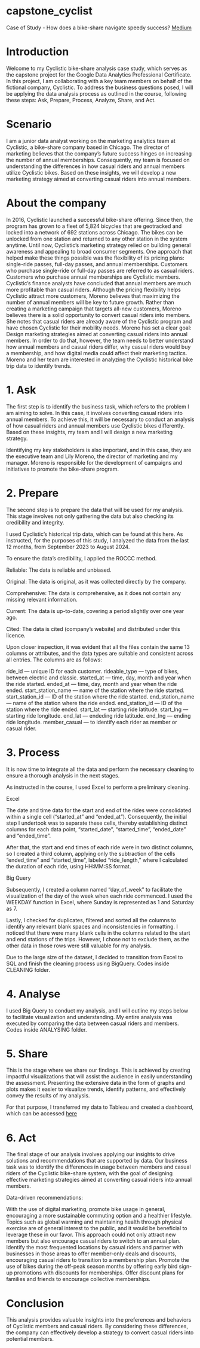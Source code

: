 # capstone_cyclist
Case of Study -  How does a bike-share navigate speedy success?
[Medium](https://medium.com/@camilapattaro/case-study-how-does-a-bike-share-navigate-speedy-success-561fe81e042a)

# Introduction
Welcome to my Cyclistic bike-share analysis case study, which serves as the capstone project for the Google Data Analytics Professional Certificate. In this project, I am collaborating with a key team members on behalf of the fictional company, Cyclistic. To address the business questions posed, I will be applying the data analysis process as outlined in the course, following these steps: Ask, Prepare, Process, Analyze, Share, and Act.

# Scenario
I am a junior data analyst working on the marketing analytics team at Cyclistic, a bike-share company based in Chicago. The director of marketing believes that the company’s future success hinges on increasing the number of annual memberships. Consequently, my team is focused on understanding the differences in how casual riders and annual members utilize Cyclistic bikes. Based on these insights, we will develop a new marketing strategy aimed at converting casual riders into annual members.

# About the company
In 2016, Cyclistic launched a successful bike-share offering. Since then, the program has grown to a fleet of 5,824 bicycles that are geotracked and locked into a network of 692 stations across Chicago. The bikes can be unlocked from one station and returned to any other station in the system anytime. Until now, Cyclistic’s marketing strategy relied on building general awareness and appealing to broad consumer segments. One approach that helped make these things possible was the flexibility of its pricing plans: single-ride passes, full-day passes, and annual memberships. Customers who purchase single-ride or full-day passes are referred to as casual riders. Customers who purchase annual memberships are Cyclistic members. Cyclistic’s finance analysts have concluded that annual members are much more profitable than casual riders. Although the pricing flexibility helps Cyclistic attract more customers, Moreno believes that maximizing the number of annual members will be key to future growth. Rather than creating a marketing campaign that targets all-new customers, Moreno believes there is a solid opportunity to convert casual riders into members. She notes that casual riders are already aware of the Cyclistic program and have chosen Cyclistic for their mobility needs. Moreno has set a clear goal: Design marketing strategies aimed at converting casual riders into annual members. In order to do that, however, the team needs to better understand how annual members and casual riders differ, why casual riders would buy a membership, and how digital media could affect their marketing tactics. Moreno and her team are interested in analyzing the Cyclistic historical bike trip data to identify trends.

# 1. Ask
The first step is to identify the business task, which refers to the problem I am aiming to solve. In this case, it involves converting casual riders into annual members. To achieve this, it will be necessary to conduct an analysis of how casual riders and annual members use Cyclistic bikes differently. Based on these insights, my team and I will design a new marketing strategy.

Identifying my key stakeholders is also important, and in this case, they are the executive team and Lily Moreno, the director of marketing and my manager. Moreno is responsible for the development of campaigns and initiatives to promote the bike-share program.

# 2. Prepare
The second step is to prepare the data that will be used for my analysis. This stage involves not only gathering the data but also checking its credibility and integrity.

I used Cyclistic’s historical trip data, which can be found at this here. As instructed, for the purposes of this study, I analyzed the data from the last 12 months, from September 2023 to August 2024.

To ensure the data’s credibility, I applied the ROCCC method.

Reliable: The data is reliable and unbiased.

Original: The data is original, as it was collected directly by the company.

Comprehensive: The data is comprehensive, as it does not contain any missing relevant information.

Current: The data is up-to-date, covering a period slightly over one year ago.

Cited: The data is cited (company’s website) and distributed under this licence.

Upon closer inspection, it was evident that all the files contain the same 13 columns or attributes, and the data types are suitable and consistent across all entries. The columns are as follows:

ride_id — unique ID for each customer.
rideable_type — type of bikes, between electric and classic.
started_at — time, day, month and year when the ride started.
ended_at — time, day, month and year when the ride ended.
start_station_name — name of the station where the ride started.
start_station_id — ID of the station where the ride started.
end_station_name — name of the station where the ride ended.
end_station_id — ID of the station where the ride ended.
start_lat — starting ride latitude.
start_lng — starting ride longitude.
end_lat — endeding ride latitude.
end_lng — ending ride longitude.
member_casual — to identify each rider as member or casual rider.

# 3. Process
It is now time to integrate all the data and perform the necessary cleaning to ensure a thorough analysis in the next stages.

As instructed in the course, I used Excel to perform a preliminary cleaning.

Excel

The date and time data for the start and end of the rides were consolidated within a single cell (“started_at” and “ended_at”). Consequently, the initial step I undertook was to separate these cells, thereby establishing distinct columns for each data point, “started_date”, “started_time”, “ended_date” and “ended_time”.

After that, the start and end times of each ride were in two distinct columns, so I created a third column, applying only the subtraction of the cells “ended_time” and “started_time”, labeled “ride_length,” where I calculated the duration of each ride, using HH:MM:SS format.

Big Query

Subsequently, I created a column named “day_of_week” to facilitate the visualization of the day of the week when each ride commenced. I used the WEEKDAY function in Excel, where Sunday is represented as 1 and Saturday as 7.

Lastly, I checked for duplicates, filtered and sorted all the columns to identify any relevant blank spaces and inconsistencies in formatting. I noticed that there were many blank cells in the columns related to the start and end stations of the trips. However, I chose not to exclude them, as the other data in those rows were still valuable for my analysis.

Due to the large size of the dataset, I decided to transition from Excel to SQL and finish the cleaning process using BigQuery.
Codes inside CLEANING folder.

# 4. Analyse
I used Big Query to conduct my analysis, and I will outline my steps below to facilitate visualization and understanding. My entire analysis was executed by comparing the data between casual riders and members.
Codes inside ANALYSING folder.

# 5. Share
This is the stage where we share our findings. This is achieved by creating impactful visualizations that will assist the audience in easily understanding the assessment. Presenting the extensive data in the form of graphs and plots makes it easier to visualize trends, identify patterns, and effectively convey the results of my analysis.

For that purpose, I transferred my data to Tableau and created a dashboard, which can be accessed [here](https://public.tableau.com/app/profile/camila.pattaro7144/viz/CyclistBikeShareAnalysis_17294455179800/CyclistDashboard)

# 6. Act
The final stage of our analysis involves applying our insights to drive solutions and recommendations that are supported by data. Our business task was to identify the differences in usage between members and casual riders of the Cyclistic bike-share system, with the goal of designing effective marketing strategies aimed at converting casual riders into annual members.

Data-driven recommendations:

With the use of digital marketing, promote bike usage in general, encouraging a more sustainable commuting option and a healthier lifestyle. Topics such as global warming and maintaining health through physical exercise are of general interest to the public, and it would be beneficial to leverage these in our favor. This approach could not only attract new members but also encourage casual riders to switch to an annual plan.
Identify the most frequented locations by casual riders and partner with businesses in those areas to offer member-only deals and discounts, encouraging casual riders to transition to a membership plan.
Promote the use of bikes during the off-peak season months by offering early bird sign-up promotions with discounts for memberships.
Offer discount plans for families and friends to encourage collective memberships.

# Conclusion
This analysis provides valuable insights into the preferences and behaviors of Cyclistic members and casual riders. By considering these differences, the company can effectively develop a strategy to convert casual riders into potential members.
